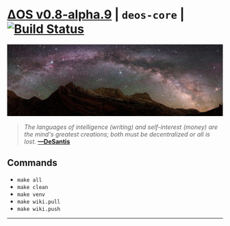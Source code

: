# [ΔOS v0.8-alpha.9][000] | `deos-core` | [![Build Status][001]][002]

[![var/assets/github/self-header.jpg][003]](https://github.com/libdeos/deos-graphviz/wiki)

> *The languages of intelligence (writing) and self-interest (money) are the*
> *mind's greatest creations; both must be decentralized or all is lost.*
> **[—DeSantis][004]**

## Commands

* `make all`
* `make clean`
* `make venv`
* `make wiki.pull`
* `make wiki.push`

---

[000]: https://libdeos.github.io/deos-graphviz/
[001]: https://travis-ci.org/libdeos/deos-graphviz.svg?branch=master
[002]: https://travis-ci.org/libdeos/deos-graphviz
[003]: var/assets/github/self-header.jpg
[004]: https://twitter.com/desantis/status/795023340704595968
